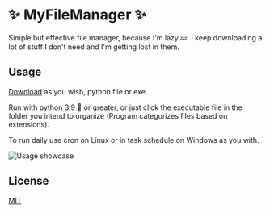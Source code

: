 # ✨ MyFileManager ✨

Simple but effective file manager, because I'm lazy 💤. I keep downloading a lot of stuff I don't need
and I'm getting lost in them.


## Usage

[Download](https://github.com/Madapiw/MyFileManager) as you wish, python file or exe.

Run with python 3.9 🐍 or greater, or just click the executable file in the folder you intend to organize (Program categorizes files based on extensions).

To run daily use cron on Linux or in task schedule on Windows as you with.

![Usage showcase](https://github.com/Madapiw/MyFileManager/showcase.png)

## License
[MIT](https://choosealicense.com/licenses/mit/)
